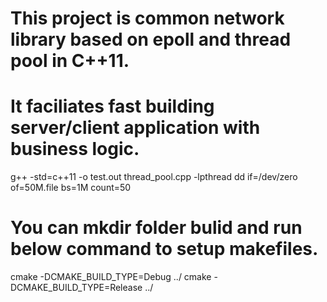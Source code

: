 # This project is common network library based on epoll and thread pool in C++11.
# It faciliates fast building server/client application with business logic.

g++ -std=c++11 -o test.out thread_pool.cpp -lpthread
dd if=/dev/zero of=50M.file bs=1M count=50

# You can mkdir folder bulid and run below command to setup makefiles.
cmake -DCMAKE_BUILD_TYPE=Debug ../
cmake -DCMAKE_BUILD_TYPE=Release ../
